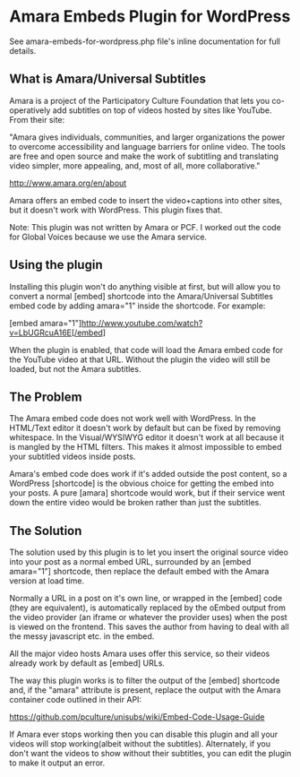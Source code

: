 Amara Embeds Plugin for WordPress
==========================

See amara-embeds-for-wordpress.php file's inline documentation for full details. 

What is Amara/Universal Subtitles
-----------------

Amara is a project of the Participatory Culture Foundation that lets you co-operatively add subtitles on top of videos hosted by sites like YouTube. From their site:

"Amara gives individuals, communities, and larger organizations the power to overcome accessibility and language barriers for online video. The tools are free and open source and make the work of subtitling and translating video simpler, more appealing, and, most of all, more collaborative."

http://www.amara.org/en/about

Amara offers an embed code to insert the video+captions into other sites, but it doesn't work with WordPress. This plugin fixes that.

Note: This plugin was not written by Amara or PCF. I worked out the code for Global Voices because we use the Amara service.

Using the plugin
----------------

Installing this plugin won't do anything visible at first, but will allow you to convert a normal [embed] shortcode into the Amara/Universal Subtitles embed code by adding amara="1" inside the shortcode. For example:

[embed amara="1"]http://www.youtube.com/watch?v=LbUGRcuA16E[/embed]

When the plugin is enabled, that code will load the Amara embed code for the YouTube video at that URL. Without the plugin the video will still be loaded, but not the Amara subtitles.


The Problem
------------

The Amara embed code does not work well with WordPress. In the HTML/Text editor it doesn't work by default but can be fixed by removing whitespace. In the Visual/WYSIWYG editor it doesn't work at all because it is mangled by the HTML filters. This makes it almost impossible to embed your subtitled videos inside posts.

Amara's embed code does work if it's added outside the post content, so a WordPress [shortcode] is the obvious choice for getting the embed into your posts. A pure [amara] shortcode would work, but if their service went down the entire video would be broken rather than just the subtitles. 

The Solution
----------------

The solution used by this plugin is to let you insert the original source video into your post as a normal embed URL, surrounded by an [embed amara="1"] shortcode, then replace the default embed with the Amara version at load time.

Normally a URL in a post on it's own line, or wrapped in the [embed] code (they are equivalent), is automatically replaced by the oEmbed output from the video provider (an iframe or whatever the provider uses) when the post is viewed on the frontend. This saves the author from having to deal with all the messy javascript etc. in the embed. 

All the major video hosts Amara uses offer this service, so their videos already work by default as [embed] URLs. 

The way this plugin works is to filter the output of the [embed] shortcode and, if the "amara" attribute is present, replace the output with the Amara container code outlined in their API:

https://github.com/pculture/unisubs/wiki/Embed-Code-Usage-Guide

If Amara ever stops working then you can disable this plugin and all your videos will stop working(albeit without the subtitles). Alternately, if you don't want the videos to show without their subtitles, you can edit the plugin to make it output an error. 
